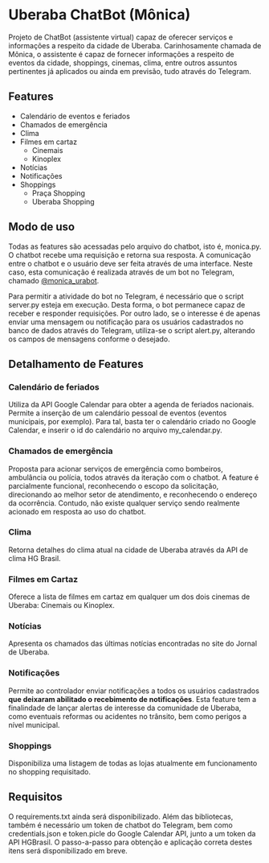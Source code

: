 # Uberaba ChatBot (Mônica)

<p>Projeto de ChatBot (assistente virtual) capaz de oferecer serviços e informações a respeito da cidade de Uberaba. Carinhosamente chamada de Mônica, o assistente é capaz de fornecer informações a respeito de eventos da cidade, shoppings, cinemas, clima, entre outros assuntos pertinentes já aplicados ou ainda em previsão, tudo através do Telegram.</p>

## Features

<ul>
  <li>Calendário de eventos e feriados</li>
  <li>Chamados de emergência</li>
  <li>Clima</li>
  <li>Filmes em cartaz
    <ul>
      <li>Cinemais</li>
      <li>Kinoplex</li>
    </ul>
  </li>
  <li>Notícias</li>
  <li>Notificações</li>
  <li>Shoppings
    <ul>
      <li>Praça Shopping</li>
      <li>Uberaba Shopping</li>
    </ul>
  </li>
</ul>

## Modo de uso

<p>Todas as features são acessadas pelo arquivo do chatbot, isto é, monica.py. O chatbot recebe uma requisição e retorna sua resposta. A comunicação entre o chatbot e o usuário deve ser feita através de uma interface. Neste caso, esta comunicação é realizada através de um bot no Telegram, chamado <a href=https://t.me/monica_urabot>@monica_urabot</a>.</p>
<p>Para permitir a atividade do bot no Telegram, é necessário que o script server.py esteja em execução. Desta forma, o bot permanece capaz de receber e responder requisições. Por outro lado, se o interesse é de apenas enviar uma mensagem ou notificação para os usuários cadastrados no banco de dados através do Telegram, utiliza-se o script alert.py, alterando os campos de mensagens conforme o desejado.</p>

## Detalhamento de Features

### Calendário de feriados

<p>Utiliza da API Google Calendar para obter a agenda de feriados nacionais. Permite a inserção de um calendário pessoal de eventos (eventos municipais, por exemplo). Para tal, basta ter o calendário criado no Google Calendar, e inserir o id do calendário no arquivo my_calendar.py.</p>

### Chamados de emergência

<p>Proposta para acionar serviços de emergência como bombeiros, ambulância ou polícia, todos através da iteração com o chatbot. A feature é parcialmente funcional, reconhecendo o escopo da solicitação, direcionando ao melhor setor de atendimento, e reconhecendo o endereço da ocorrência. Contudo, não existe qualquer serviço sendo realmente acionado em resposta ao uso do chatbot.</p>

### Clima

<p>Retorna detalhes do clima atual na cidade de Uberaba através da API de clima HG Brasil.</p>

### Filmes em Cartaz

<p>Oferece a lista de filmes em cartaz em qualquer um dos dois cinemas de Uberaba: Cinemais ou Kinoplex.</p>

### Notícias

<p>Apresenta os chamados das últimas notícias encontradas no site do Jornal de Uberaba.</p>

### Notificações

<p>Permite ao controlador enviar notificações a todos os usuários cadastrados <b>que deixaram abilitado o recebimento de notificações</b>. Esta feature tem a finalindade de lançar alertas de interesse da comunidade de Uberaba, como eventuais reformas ou acidentes no trânsito, bem como perigos a nível municipal.</p>

### Shoppings

<p>Disponibiliza uma listagem de todas as lojas atualmente em funcionamento no shopping requisitado.</p>

## Requisitos

<p>O requirements.txt ainda será disponibilizado. Além das bibliotecas, também é necessário um token de chatbot do Telegram, bem como credentials.json e token.picle do Google Calendar API, junto a um token da API HGBrasil. O passo-a-passo para obtenção e aplicação correta destes itens será disponibilizado em breve.</p>
